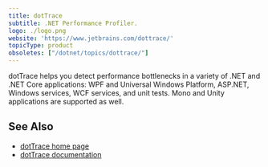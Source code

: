 ```yaml
---
title: dotTrace
subtitle: .NET Performance Profiler.
logo: ./logo.png
website: 'https://www.jetbrains.com/dottrace/'
topicType: product
obsoletes: ["/dotnet/topics/dottrace/"]
---
```


dotTrace helps you detect performance bottlenecks in a variety of .NET and .NET Core applications: WPF and Universal Windows Platform, ASP.NET, Windows services, WCF services, and unit tests. Mono and Unity applications are supported as well.

## See Also
- [dotTrace home page](https://www.jetbrains.com/dottrace/)
- [dotTrace documentation](https://www.jetbrains.com/profiler/documentation/documentation.html)
